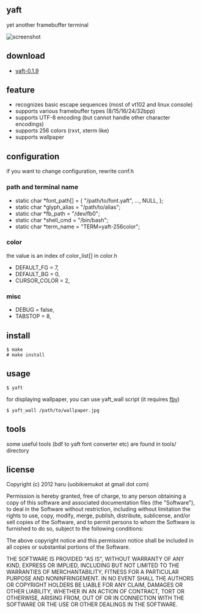 ## yaft
yet another framebuffer terminal

![screenshot](http://www.nak.ics.keio.ac.jp/~haru/yaft/img/yaft-screenshot.png)

## download
-	[yaft-0.1.9](http://www.nak.ics.keio.ac.jp/~haru/yaft/release/yaft-0.1.9.tar.gz)

## feature
+	recognizes basic escape sequences (most of vt102 and linux console)
+	supports various framebuffer types (8/15/16/24/32bpp)
+	supports UTF-8 encoding (but cannot handle other character encodings)
+	supports 256 colors (rxvt, xterm like)
+	supports wallpaper

## configuration
if you want to change configuration, rewrite conf.h

### path and terminal name

+	static char *font_path[] = { "/path/to/font.yaft", ..., NULL, };  
+	static char *glyph_alias = "/path/to/alias";  
+	static char *fb_path = "/dev/fb0";  
+	static char *shell_cmd = "/bin/bash";  
+	static char *term_name = "TERM=yaft-256color";  

### color
the value is an index of color_list[] in color.h

+	DEFAULT_FG = 7,  
+	DEFAULT_BG = 0,  
+	CURSOR_COLOR = 2,  

### misc

+	DEBUG = false,  
+	TABSTOP = 8,  

## install

~~~
$ make
# make install
~~~

## usage

~~~
$ yaft
~~~

for displaying wallpaper, you can use yaft_wall script (it requires [fbv])

~~~
$ yaft_wall /path/to/wallpaper.jpg
~~~

[fbv]: http://www.eclis.ch/fbv/

## tools
some useful tools (bdf to yaft font converter etc) are found in tools/ directory

## license
Copyright (c) 2012 haru (uobikiemukot at gmail dot com)

Permission is hereby granted, free of charge, to any person obtaining a copy of this software and associated documentation files (the "Software"), to deal in the Software without restriction, including without limitation the rights to use, copy, modify, merge, publish, distribute, sublicense, and/or sell copies of the Software, and to permit persons to whom the Software is furnished to do so, subject to the following conditions:

The above copyright notice and this permission notice shall be included in all copies or substantial portions of the Software.

THE SOFTWARE IS PROVIDED "AS IS", WITHOUT WARRANTY OF ANY KIND, EXPRESS OR IMPLIED, INCLUDING BUT NOT LIMITED TO THE WARRANTIES OF MERCHANTABILITY, FITNESS FOR A PARTICULAR PURPOSE AND NONINFRINGEMENT. IN NO EVENT SHALL THE AUTHORS OR COPYRIGHT HOLDERS BE LIABLE FOR ANY CLAIM, DAMAGES OR OTHER LIABILITY, WHETHER IN AN ACTION OF CONTRACT, TORT OR OTHERWISE, ARISING FROM, OUT OF OR IN CONNECTION WITH THE SOFTWARE OR THE USE OR OTHER DEALINGS IN THE SOFTWARE.
